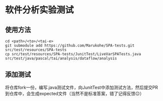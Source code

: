 # 软件分析实验测试

## 使用方法

```
cd <path>/<to>/<tai-e>
git submodule add https://github.com/Marukohe/SPA-tests.git src/test/resources/SPA-tests
cp src/test/resources/SPA-tests/JunitTest/LiveVarSPATests.java src/test/java/pascal/tai/analysis/dataflow/analysis
```

## 添加测试

将仓库fork一份，编写.java测试文件，向JunitTest中添加测试方法，然后提交PR到仓库中，会生成expected文件（当然不是标准答案，错了记得反馈😐）

